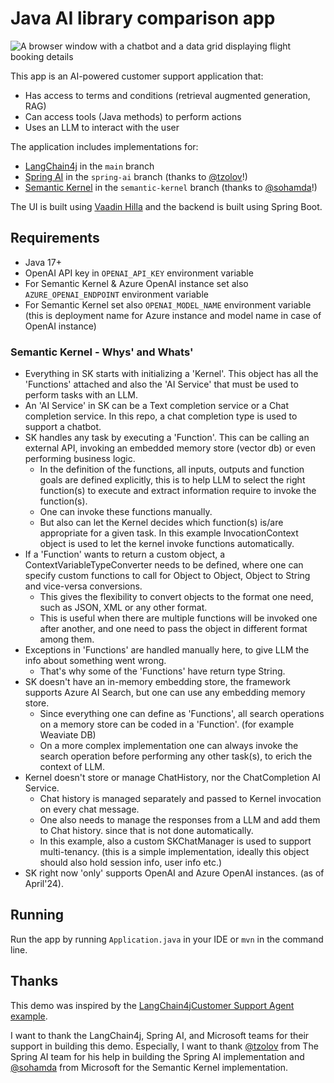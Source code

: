 # Java AI library comparison app

![A browser window with a chatbot and a data grid displaying flight booking details](screenshot.jpg)

This app is an AI-powered customer support application that:

- Has access to terms and conditions (retrieval augmented generation, RAG)
- Can access tools (Java methods) to perform actions
- Uses an LLM to interact with the user

The application includes implementations for: 

- [LangChain4j](https://github.com/langchain4j/langchain4j) in the `main` branch
- [Spring AI](https://spring.io/projects/spring-ai/) in the `spring-ai` branch (thanks to [@tzolov](https://github.com/tzolov)!)
- [Semantic Kernel](https://github.com/microsoft/semantic-kernel) in the `semantic-kernel` branch (thanks to [@sohamda](https://github.com/sohamda)!)

The UI is built using [Vaadin Hilla](https://vaadin.com) and the backend is built using Spring Boot.

## Requirements
- Java 17+
- OpenAI API key in `OPENAI_API_KEY` environment variable
- For Semantic Kernel & Azure OpenAI instance set also `AZURE_OPENAI_ENDPOINT` environment variable
- For Semantic Kernel set also `OPENAI_MODEL_NAME` environment variable (this is deployment name for Azure instance and model name in case of OpenAI instance)

### Semantic Kernel - Whys' and Whats'
- Everything in SK starts with initializing a 'Kernel'. This object has all the 'Functions' attached and also the 'AI Service' that must be used to perform tasks with an LLM.
- An 'AI Service' in SK can be a Text completion service or a Chat completion service. In this repo, a chat completion type is used to support a chatbot.
- SK handles any task by executing a 'Function'. This can be calling an external API, invoking an embedded memory store (vector db) or even performing business logic.
  - In the definition of the functions, all inputs, outputs and function goals are defined explicitly, this is to help LLM to select the right function(s) to execute and extract information require to invoke the function(s).
  - One can invoke these functions manually.
  - But also can let the Kernel decides which function(s) is/are appropriate for a given task. In this example InvocationContext object is used to let the kernel invoke functions automatically.
- If a 'Function' wants to return a custom object, a ContextVariableTypeConverter needs to be defined, where one can specify custom functions to call for Object to Object, Object to String and vice-versa conversions. 
  - This gives the flexibility to convert objects to the format one need, such as JSON, XML or any other format.
  - This is useful when there are multiple functions will be invoked one after another, and one need to pass the object in different format among them.
- Exceptions in 'Functions' are handled manually here, to give LLM the info about something went wrong. 
  - That's why some of the 'Functions' have return type String.
- SK doesn't have an in-memory embedding store, the framework supports Azure AI Search, but one can use any embedding memory store. 
  - Since everything one can define as 'Functions', all search operations on a memory store can be coded in a 'Function'. (for example Weaviate DB)
  - On a more complex implementation one can always invoke the search operation before performing any other task(s), to erich the context of LLM.
- Kernel doesn't store or manage ChatHistory, nor the ChatCompletion AI Service. 
  - Chat history is managed separately and passed to Kernel invocation on every chat message.
  - One also needs to manage the responses from a LLM and add them to Chat history. since that is not done automatically.
  - In this example, also a custom SKChatManager is used to support multi-tenancy. (this is a simple implementation, ideally this object should also hold session info, user info etc.)
- SK right now 'only' supports OpenAI and Azure OpenAI instances. (as of April'24).

## Running
Run the app by running `Application.java` in your IDE or `mvn` in the command line.

## Thanks
This demo was inspired by the [LangChain4jCustomer Support Agent example](https://github.com/langchain4j/langchain4j-examples/tree/main/spring-boot-example/src/main/java/dev/langchain4j/example).

I want to thank the LangChain4j, Spring AI, and Microsoft teams for their support in building this demo.
Especially, I want to thank [@tzolov](https://github.com/tzolov) from The Spring AI team for his help in building the Spring AI implementation and [@sohamda](https://github.com/sohamda) from Microsoft for the Semantic Kernel implementation.